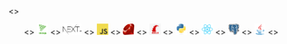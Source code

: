 
<><p align="center">
<>  <a><img title="threejs" height="20" src="images/threejs.png"></a>
<>  <a><img title="nextjs" height="20" src="images/nextjs.png"></a>
<>   <a><img title="Javascript" height="20" src="images/javascript.png"></a>
<>  <a><img title="ruby" height="20" src="images/ruby.png"></a>
<>  <a><img title="rails" height="20" src="images/rails.png"></a>
<>  <a><img title="Python" height="20" src="images/python-original.svg"></a>
<>  <a><img title="React" height="20" src="images/react-original.svg"></a>
<>  <a><img title="PostgreSQL" height="20" src="images/postgresql.svg"></a>
<>  <a><img title="Java" height="20" src="images/java-original.svg"></a>
<></p>

